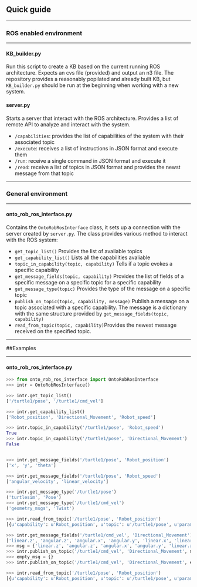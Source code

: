 ## Quick guide

***

### ROS enabled environment

***

#### KB_builder.py
Run this script to create a KB based on the current running ROS architecture. Expects an cvs file (provided) and output an n3 file.
The repository provides a reasonably popilated and already built KB, but `KB_builder.py` should be run at the beginning when working with a new system.

#### server.py
Starts a server that interact with the ROS architecture. Provides a list of remote API to analyze and interact with the system.

- `/capabilities`: provides the list of capabilities of the system with their associated topic
- `/execute`: receives a list of instructions in JSON format and execute them
- `/run`: receive a single command in JSON format and execute it
- `/read`: receive a list of topics in JSON format and provides the newst message from that topic

***

### General environment

***
#### onto_rob_ros_interface.py
Contains the `OntoRobRosInterface` class, it sets up a connection with the server created by `server.py`. The class provides various method to interact with the ROS system:

- `get_topic_list()` Provides the list of available topics
- `get_capability_list()` Lists all the capabilities avaliable
- `topic_in_capability(topic, capability)` Tells if a topic evokes a specific capability
- `get_message_fields(topic, capability)` Provides the list of fields of a specific message on a specific topic for a specific capability
- `get_message_type(topic)` Provides the type of the message on a specific topic
- `publish_on_topic(topic, capability, message)` Publish a message on a topic associated with a specific capability. The message is a dictionary with the same structure provided by `get_message_fields(topic, capability)`
- `read_from_topic(topic, capability)`Provides the newest message received on the specified topic.


***

##Examples

***
####

#### onto_rob_ros_interface.py

```python
>>> from onto_rob_ros_interface import OntoRobRosInterface
>>> intr = OntoRobRosInterface()

>>> intr.get_topic_list()
['/turtle1/pose', '/turtle1/cmd_vel']

>>> intr.get_capability_list()
['Robot_position', 'Directional_Movement', 'Robot_speed']

>>> intr.topic_in_capability('/turtle1/pose', 'Robot_speed')
True
>>> intr.topic_in_capability('/turtle1/pose', 'Directional_Movement')
False


>>> intr.get_message_fields('/turtle1/pose', 'Robot_position')
['x', 'y', 'theta']

>>> intr.get_message_fields('/turtle1/pose', 'Robot_speed')
['angular_velocity', 'linear_velocity']

>>> intr.get_message_type('/turtle1/pose')
('turtlesim', 'Pose')
>>> intr.get_message_type('/turtle1/cmd_vel')
('geometry_msgs', 'Twist')

>>> intr.read_from_topic('/turtle1/pose', 'Robot_position')
[{u'capability': u'Robot_position', u'topic': u'/turtle1/pose', u'parameters': {u'y': 5.544444561004639, u'theta': 0.0, u'linear_velocity': 0.0, u'x': 5.544444561004639, u'angular_velocity': 0.0}}]

>>> intr.get_message_fields('/turtle1/cmd_vel', 'Directional_Movement')
['linear.z', 'angular.z', 'angular.x', 'angular.y', 'linear.x', 'linear.y']
>>> msg = {'linear.z', 'angular.z', 'angular.x', 'angular.y', 'linear.x', 'linear.y'}
>>> intr.publish_on_topic('/turtle1/cmd_vel', 'Directional_Movement', msg)
>>> empty_msg = {}
>>> intr.publish_on_topic('/turtle1/cmd_vel', 'Directional_Movement', empty_msg)

>>> intr.read_from_topic('/turtle1/pose', 'Robot_position')
[{u'capability': u'Robot_position', u'topic': u'/turtle1/pose', u'parameters': {u'y': 5.796990871429443, u'theta': 0.5040000081062317, u'linear_velocity': 0.0, u'x': 6.509308815002441, u'angular_velocity': 0.0}}]
```
